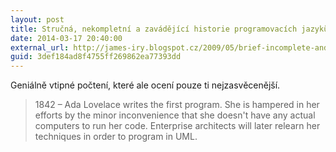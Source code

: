 ```yaml
---
layout: post
title: Stručná, nekompletní a zavádějící historie programovacích jazyků
date: 2014-03-17 20:40:00
external_url: http://james-iry.blogspot.cz/2009/05/brief-incomplete-and-mostly-wrong.html
guid: 3def184ad8f4755ff269862ea77393dd
---
```


Geniálně vtipné počtení, které ale ocení pouze ti nejzasvěcenější.

> 1842 – Ada Lovelace writes the first program. She is hampered in her efforts by the minor inconvenience that she doesn't have any actual computers to run her code. Enterprise architects will later relearn her techniques in order to program in UML.
